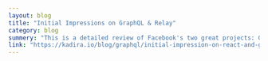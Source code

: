 ```yaml
---
layout: blog
title: "Initial Impressions on GraphQL & Relay"
category: blog
summery: "This is a detailed review of Facebook's two great projects: GraphQL and Relay. We also discuss about some suggestions for making them better."
link: "https://kadira.io/blog/graphql/initial-impression-on-react-and-graphql"
---
```

